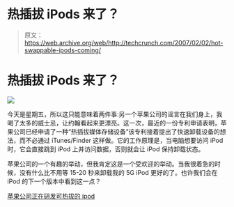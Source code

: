 # 热插拔 iPods 来了？

> 原文：<https://web.archive.org/web/http://techcrunch.com/2007/02/02/hot-swappable-ipods-coming/>

# 热插拔 iPods 来了？

![](img/613ebb839687b1e3459ce2d81cc46fd7.png)

今天是星期五，所以这只能意味着两件事:另一个苹果公司的谣言在我们身上，我喝了太多的威士忌，让约翰看起来更漂亮。这一次，最近的一份专利申请表明，苹果公司已经申请了一种“热插拔媒体存储设备”该专利接着提出了快速卸载设备的想法，而不必通过 iTunes/Finder 这样做。它的工作原理是，当电脑想要访问 iPod 时，它会直接跳到 iPod 上并访问数据，否则就会让 iPod 保持卸载状态。

苹果公司的一个有趣的举动，但我肯定这是一个受欢迎的举动。当我很着急的时候，没有什么比不用等 15-20 秒来卸载我的 5G iPod 更好的了。也许我们会在 iPod 的下一个版本中看到这一点？

[苹果公司正在研发可热拔的 ipod](https://web.archive.org/web/20201124161334/http://www.appleinsider.com/article.php?id=2461)